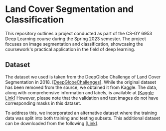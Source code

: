 # Land Cover Segmentation and Classification
This repository outlines a project conducted as part of the CS-GY 6953 Deep Learning course during the Spring 2023 semester. The project focuses on image segmentation and classification, showcasing the coursework's practical application in the field of deep learning.


## Dataset
The dataset we used is taken from the DeepGlobe Challenge of Land Cover Segmentation in 2018. [[DeepGlobeChallenges]](http://deepglobe.org/challenge.html). While the original dataset has been removed from the source, we obtained it from Kaggle. The data, along with comprehensive information and labels, is available at [[Kaggle Link]](https://www.kaggle.com/datasets/balraj98/deepglobe-land-cover-classification-dataset?resource=download) However, please note that the validation and test images do not have corresponding masks in this dataset.

To address this, we incorporated an alternative dataset where the training data was split into both training and testing subsets. This additional dataset can be downloaded from the following [[Link]](https://www.kaggle.com/datasets/geoap96/deepglobe2018-landcover-segmentation-traindataset).
